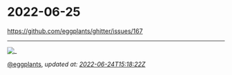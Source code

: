 # 2022-06-25

<https://github.com/eggplants/ghitter/issues/167>

---

![_](https://github.githubassets.com/images/mona-loading-default.gif)

[@eggplants](https://github.com/eggplants), *updated at: [2022-06-24T15:18:22Z](https://github.com/eggplants/ghitter/issues/167#issue-1283874949)*
